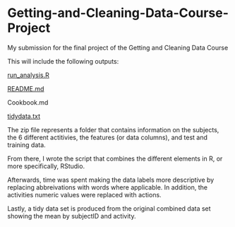 # Getting-and-Cleaning-Data-Course-Project
My submission for the final project of the Getting and Cleaning Data Course

This will include the following outputs:

[run_analysis.R](run.analysis.R)

[README.md](README.md)

Cookbook.md

[tidydata.txt](tidydata.txt)

The zip file represents a folder that contains information on the subjects, the 6 different actitivies, the features (or data columns), and test and training data.

From there, I wrote the script that combines the different elements in R, or more specifically, RStudio.

Afterwards, time was spent making the data labels more descriptive by replacing abbreivations with words where applicable.  In addition, the activities numeric values were replaced with actions.

Lastly, a tidy data set is produced from the original combined data set showing the mean by subjectID and activity.

